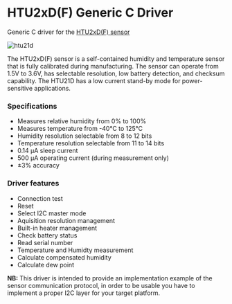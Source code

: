 # HTU2xD(F) Generic C Driver
Generic C driver for the [HTU2xD(F) sensor](http://www.te.com/usa-en/product-CAT-HSC0004.html)

![htu21d](http://www.te.com/content/dam/te-com/catalog/part/CAT/HSC/000/CAT-HSC0004-t1.jpg/jcr:content/renditions/product-details.png)

The HTU2xD(F) sensor is a self-contained humidity and temperature sensor that is fully calibrated during manufacturing. The sensor can operate from 1.5V to 3.6V, has selectable resolution, low battery detection, and checksum capability. The HTU21D has a low current stand-by mode for power-sensitive applications.

### Specifications
*	Measures relative humidity from 0% to 100%
*	Measures temperature from -40°C to 125°C
*	Humidity resolution selectable from 8 to 12 bits
*	Temperature resolution selectable from 11 to 14 bits
*	0.14 µA sleep current
*	500 µA operating current (during measurement only)
*	±3% accuracy


### Driver features
* Connection test
* Reset
* Select I2C master mode
* Aquisition resolution management
* Built-in heater management
* Check battery status
* Read serial number
* Temperature and Humidty measurement
* Calculate compensated humidity
* Calculate dew point


**NB:** This driver is intended to provide an implementation example of the sensor communication protocol, in order to be usable you have to implement a proper I2C layer for your target platform.
